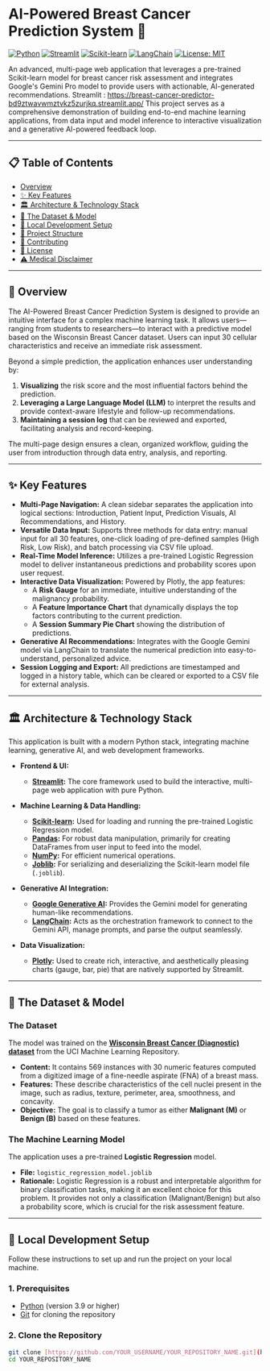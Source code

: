 # AI-Powered Breast Cancer Prediction System 🏥

[![Python](https://img.shields.io/badge/Python-3.9%2B-3776AB?style=for-the-badge&logo=python)](https://www.python.org/)
[![Streamlit](https://img.shields.io/badge/Streamlit-1.30%2B-FF4B4B?style=for-the-badge&logo=streamlit)](https://streamlit.io)
[![Scikit-learn](https://img.shields.io/badge/Scikit--Learn-1.2%2B-F8991D?style=for-the-badge&logo=scikit-learn)](https://scikit-learn.org/)
[![LangChain](https://img.shields.io/badge/LangChain-0.1%2B-279434?style=for-the-badge)](https://www.langchain.com/)
[![License: MIT](https://img.shields.io/badge/License-MIT-yellow.svg?style=for-the-badge)](https://opensource.org/licenses/MIT)

An advanced, multi-page web application that leverages a pre-trained Scikit-learn model for breast cancer risk assessment and integrates Google's Gemini Pro model to provide users with actionable, AI-generated recommendations.
Streamlit : https://breast-cancer-predictor-bd9ztwavwmztvkz5zurjkq.streamlit.app/
This project serves as a comprehensive demonstration of building end-to-end machine learning applications, from data input and model inference to interactive visualization and a generative AI-powered feedback loop.

---

## 📋 Table of Contents

- [Overview](#-overview)
- [✨ Key Features](#-key-features)
- [🏛️ Architecture & Technology Stack](#️-architecture--technology-stack)
- [🔬 The Dataset & Model](#-the-dataset--model)
- [🚀 Local Development Setup](#-local-development-setup)
- [📂 Project Structure](#-project-structure)
- [🤝 Contributing](#-contributing)
- [📄 License](#-license)
- [⚠️ Medical Disclaimer](#️-medical-disclaimer)

---

## 📝 Overview

The AI-Powered Breast Cancer Prediction System is designed to provide an intuitive interface for a complex machine learning task. It allows users—ranging from students to researchers—to interact with a predictive model based on the Wisconsin Breast Cancer dataset. Users can input 30 cellular characteristics and receive an immediate risk assessment.

Beyond a simple prediction, the application enhances user understanding by:
1.  **Visualizing** the risk score and the most influential factors behind the prediction.
2.  **Leveraging a Large Language Model (LLM)** to interpret the results and provide context-aware lifestyle and follow-up recommendations.
3.  **Maintaining a session log** that can be reviewed and exported, facilitating analysis and record-keeping.

The multi-page design ensures a clean, organized workflow, guiding the user from introduction through data entry, analysis, and reporting.

---

## ✨ Key Features

- **Multi-Page Navigation:** A clean sidebar separates the application into logical sections: Introduction, Patient Input, Prediction Visuals, AI Recommendations, and History.
- **Versatile Data Input:** Supports three methods for data entry: manual input for all 30 features, one-click loading of pre-defined samples (High Risk, Low Risk), and batch processing via CSV file upload.
- **Real-Time Model Inference:** Utilizes a pre-trained Logistic Regression model to deliver instantaneous predictions and probability scores upon user request.
- **Interactive Data Visualization:** Powered by Plotly, the app features:
    - A **Risk Gauge** for an immediate, intuitive understanding of the malignancy probability.
    - A **Feature Importance Chart** that dynamically displays the top factors contributing to the current prediction.
    - A **Session Summary Pie Chart** showing the distribution of predictions.
- **Generative AI Recommendations:** Integrates with the Google Gemini model via LangChain to translate the numerical prediction into easy-to-understand, personalized advice.
- **Session Logging and Export:** All predictions are timestamped and logged in a history table, which can be cleared or exported to a CSV file for external analysis.

---

## 🏛️ Architecture & Technology Stack

This application is built with a modern Python stack, integrating machine learning, generative AI, and web development frameworks.

- **Frontend & UI:**
  - **[Streamlit](https://streamlit.io/):** The core framework used to build the interactive, multi-page web application with pure Python.

- **Machine Learning & Data Handling:**
  - **[Scikit-learn](https://scikit-learn.org/):** Used for loading and running the pre-trained Logistic Regression model.
  - **[Pandas](https://pandas.pydata.org/):** For robust data manipulation, primarily for creating DataFrames from user input to feed into the model.
  - **[NumPy](https://numpy.org/):** For efficient numerical operations.
  - **[Joblib](https://joblib.readthedocs.io/):** For serializing and deserializing the Scikit-learn model file (`.joblib`).

- **Generative AI Integration:**
  - **[Google Generative AI](https://ai.google.com/):** Provides the Gemini model for generating human-like recommendations.
  - **[LangChain](https://www.langchain.com/):** Acts as the orchestration framework to connect to the Gemini API, manage prompts, and parse the output seamlessly.

- **Data Visualization:**
  - **[Plotly](https://plotly.com/python/):** Used to create rich, interactive, and aesthetically pleasing charts (gauge, bar, pie) that are natively supported by Streamlit.

---

## 🔬 The Dataset & Model

### The Dataset

The model was trained on the **[Wisconsin Breast Cancer (Diagnostic) dataset](https://archive.ics.uci.edu/dataset/17/breast+cancer+wisconsin+diagnostic)** from the UCI Machine Learning Repository.

- **Content:** It contains 569 instances with 30 numeric features computed from a digitized image of a fine-needle aspirate (FNA) of a breast mass.
- **Features:** These describe characteristics of the cell nuclei present in the image, such as radius, texture, perimeter, area, smoothness, and concavity.
- **Objective:** The goal is to classify a tumor as either **Malignant (M)** or **Benign (B)** based on these features.

### The Machine Learning Model

The application uses a pre-trained **Logistic Regression** model.
- **File:** `logistic_regression_model.joblib`
- **Rationale:** Logistic Regression is a robust and interpretable algorithm for binary classification tasks, making it an excellent choice for this problem. It provides not only a classification (Malignant/Benign) but also a probability score, which is crucial for the risk assessment feature.

---

## 🚀 Local Development Setup

Follow these instructions to set up and run the project on your local machine.

### 1. Prerequisites

- [Python](https://www.python.org/downloads/) (version 3.9 or higher)
- [Git](https://git-scm.com/downloads/) for cloning the repository

### 2. Clone the Repository

```bash
git clone [https://github.com/YOUR_USERNAME/YOUR_REPOSITORY_NAME.git](https://github.com/YOUR_USERNAME/YOUR_REPOSITORY_NAME.git)
cd YOUR_REPOSITORY_NAME
